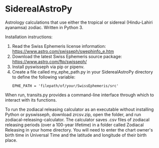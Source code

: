 # SiderealAstroPy
Astrology calculations that use either the tropical or sidereal (Hindu-Lahiri ayanamsa) zodiac. Written in Python 3.

Installation instructions:
1. Read the Swiss Ephemeris license information: https://www.astro.com/swisseph/swephinfo_e.htm
2. Download the latest Swiss Ephemeris source package: https://www.astro.com/ftp/swisseph/
3. Install pyswisseph via pip or pipenv.
4. Create a file called my_ephe_path.py in your SiderealAstroPy directory to define the following variable:
    ```
    EPHE_PATH = 'filepath/of/your/SwissEphemeris/src'
    ```

When run, transits.py provides a command-line interface through which to interact with its functions.

To run the zodiacal releasing calculator as an executable without installing Python or pyswisseph, download zrcsv.zip, open the folder, and run zodiacal-releasing-calculator. The calculator saves .csv files of zodiacal releasing periods (over a 100-year lifetime) in a folder called Zodiacal Releasing in your home directory. You will need to enter the chart owner's birth time in Universal Time and the latitude and longitude of their birth place.
